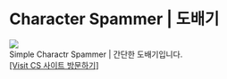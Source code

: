 # Character Spammer | 도배기
<a href="https://dm-09.github.io/tools/CS/"><img src="https://hits.seeyoufarm.com/api/count/incr/badge.svg?url=https%3A%2F%2Fdm-09.github.io%2Ftools%2FCS%2F&count_bg=%233DC8C3&title_bg=%23555555&icon=&icon_color=%23E7E7E7&title=Visit+CS&edge_flat=false"/></a>
<br>Simple Charactr Spammer | 간단한 도배기입니다.
<br><a href="https://dm-09.github.io/tools/CS/">[Visit CS 사이트 방문하기]</a>
